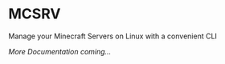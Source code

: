 
# MCSRV

Manage your Minecraft Servers on Linux with a convenient CLI

*More Documentation coming...*
